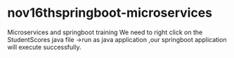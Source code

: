 # nov16thspringboot-microservices
Microservices and springboot training
We need to right click on the StudentScores java file ->run as java application ,our springboot application will execute successfully.
